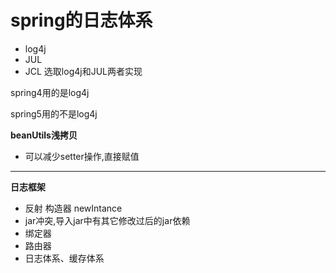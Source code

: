 # spring的日志体系

- log4j 
- JUL 
- JCL 选取log4j和JUL两者实现

spring4用的是log4j

spring5用的不是log4j

**beanUtils浅拷贝**

- 可以减少setter操作,直接赋值

------

**日志框架**

- 反射 构造器 newIntance
- jar冲突,导入jar中有其它修改过后的jar依赖
- 绑定器
- 路由器
- 日志体系、缓存体系